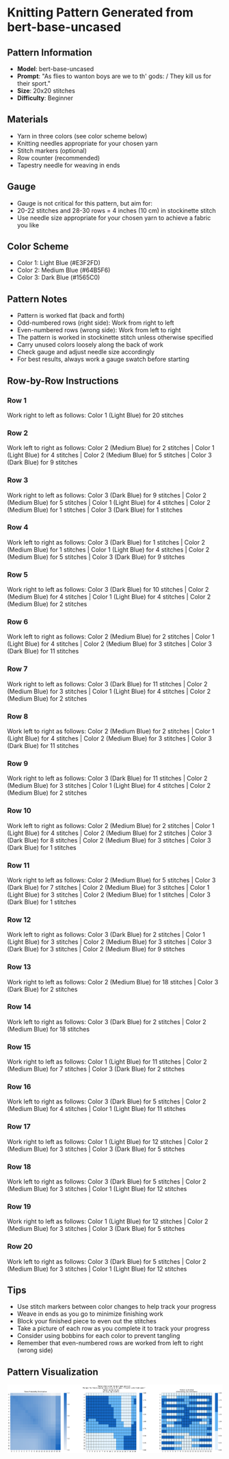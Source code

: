 # Knitting Pattern Generated from bert-base-uncased

## Pattern Information
- **Model**: bert-base-uncased
- **Prompt**: "As flies to wanton boys are we to th' gods: / They kill us for their sport."
- **Size**: 20x20 stitches
- **Difficulty**: Beginner

## Materials
- Yarn in three colors (see color scheme below)
- Knitting needles appropriate for your chosen yarn
- Stitch markers (optional)
- Row counter (recommended)
- Tapestry needle for weaving in ends

## Gauge
- Gauge is not critical for this pattern, but aim for:
- 20-22 stitches and 28-30 rows = 4 inches (10 cm) in stockinette stitch
- Use needle size appropriate for your chosen yarn to achieve a fabric you like

## Color Scheme
- Color 1: Light Blue (#E3F2FD)
- Color 2: Medium Blue (#64B5F6)
- Color 3: Dark Blue (#1565C0)

## Pattern Notes
- Pattern is worked flat (back and forth)
- Odd-numbered rows (right side): Work from right to left
- Even-numbered rows (wrong side): Work from left to right
- The pattern is worked in stockinette stitch unless otherwise specified
- Carry unused colors loosely along the back of work
- Check gauge and adjust needle size accordingly
- For best results, always work a gauge swatch before starting

## Row-by-Row Instructions

### Row 1
Work right to left as follows: Color 1 (Light Blue) for 20 stitches

### Row 2
Work left to right as follows: Color 2 (Medium Blue) for 2 stitches | Color 1 (Light Blue) for 4 stitches | Color 2 (Medium Blue) for 5 stitches | Color 3 (Dark Blue) for 9 stitches

### Row 3
Work right to left as follows: Color 3 (Dark Blue) for 9 stitches | Color 2 (Medium Blue) for 5 stitches | Color 1 (Light Blue) for 4 stitches | Color 2 (Medium Blue) for 1 stitches | Color 3 (Dark Blue) for 1 stitches

### Row 4
Work left to right as follows: Color 3 (Dark Blue) for 1 stitches | Color 2 (Medium Blue) for 1 stitches | Color 1 (Light Blue) for 4 stitches | Color 2 (Medium Blue) for 5 stitches | Color 3 (Dark Blue) for 9 stitches

### Row 5
Work right to left as follows: Color 3 (Dark Blue) for 10 stitches | Color 2 (Medium Blue) for 4 stitches | Color 1 (Light Blue) for 4 stitches | Color 2 (Medium Blue) for 2 stitches

### Row 6
Work left to right as follows: Color 2 (Medium Blue) for 2 stitches | Color 1 (Light Blue) for 4 stitches | Color 2 (Medium Blue) for 3 stitches | Color 3 (Dark Blue) for 11 stitches

### Row 7
Work right to left as follows: Color 3 (Dark Blue) for 11 stitches | Color 2 (Medium Blue) for 3 stitches | Color 1 (Light Blue) for 4 stitches | Color 2 (Medium Blue) for 2 stitches

### Row 8
Work left to right as follows: Color 2 (Medium Blue) for 2 stitches | Color 1 (Light Blue) for 4 stitches | Color 2 (Medium Blue) for 3 stitches | Color 3 (Dark Blue) for 11 stitches

### Row 9
Work right to left as follows: Color 3 (Dark Blue) for 11 stitches | Color 2 (Medium Blue) for 3 stitches | Color 1 (Light Blue) for 4 stitches | Color 2 (Medium Blue) for 2 stitches

### Row 10
Work left to right as follows: Color 2 (Medium Blue) for 2 stitches | Color 1 (Light Blue) for 4 stitches | Color 2 (Medium Blue) for 2 stitches | Color 3 (Dark Blue) for 8 stitches | Color 2 (Medium Blue) for 3 stitches | Color 3 (Dark Blue) for 1 stitches

### Row 11
Work right to left as follows: Color 2 (Medium Blue) for 5 stitches | Color 3 (Dark Blue) for 7 stitches | Color 2 (Medium Blue) for 3 stitches | Color 1 (Light Blue) for 3 stitches | Color 2 (Medium Blue) for 1 stitches | Color 3 (Dark Blue) for 1 stitches

### Row 12
Work left to right as follows: Color 3 (Dark Blue) for 2 stitches | Color 1 (Light Blue) for 3 stitches | Color 2 (Medium Blue) for 3 stitches | Color 3 (Dark Blue) for 3 stitches | Color 2 (Medium Blue) for 9 stitches

### Row 13
Work right to left as follows: Color 2 (Medium Blue) for 18 stitches | Color 3 (Dark Blue) for 2 stitches

### Row 14
Work left to right as follows: Color 3 (Dark Blue) for 2 stitches | Color 2 (Medium Blue) for 18 stitches

### Row 15
Work right to left as follows: Color 1 (Light Blue) for 11 stitches | Color 2 (Medium Blue) for 7 stitches | Color 3 (Dark Blue) for 2 stitches

### Row 16
Work left to right as follows: Color 3 (Dark Blue) for 5 stitches | Color 2 (Medium Blue) for 4 stitches | Color 1 (Light Blue) for 11 stitches

### Row 17
Work right to left as follows: Color 1 (Light Blue) for 12 stitches | Color 2 (Medium Blue) for 3 stitches | Color 3 (Dark Blue) for 5 stitches

### Row 18
Work left to right as follows: Color 3 (Dark Blue) for 5 stitches | Color 2 (Medium Blue) for 3 stitches | Color 1 (Light Blue) for 12 stitches

### Row 19
Work right to left as follows: Color 1 (Light Blue) for 12 stitches | Color 2 (Medium Blue) for 3 stitches | Color 3 (Dark Blue) for 5 stitches

### Row 20
Work left to right as follows: Color 3 (Dark Blue) for 5 stitches | Color 2 (Medium Blue) for 3 stitches | Color 1 (Light Blue) for 12 stitches

## Tips
- Use stitch markers between color changes to help track your progress
- Weave in ends as you go to minimize finishing work
- Block your finished piece to even out the stitches
- Take a picture of each row as you complete it to track your progress
- Consider using bobbins for each color to prevent tangling
- Remember that even-numbered rows are worked from left to right (wrong side)

## Pattern Visualization
![Pattern Visualization](pattern_bert_base_uncased_As_flies_to_wanton_b.png)